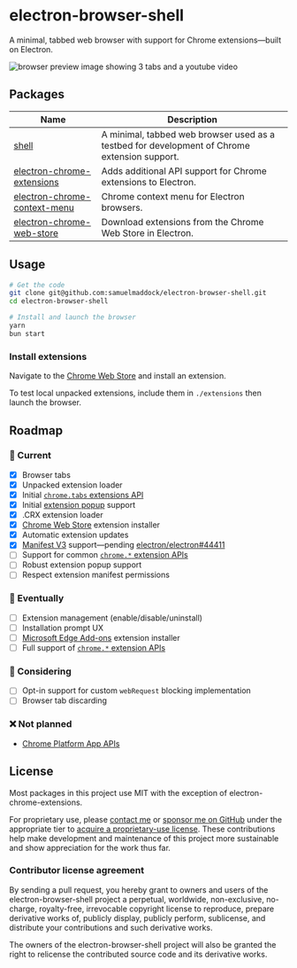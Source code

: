 # electron-browser-shell

A minimal, tabbed web browser with support for Chrome extensions—built on Electron.

![browser preview image showing 3 tabs and a youtube video](./screenshot.png)

## Packages

| Name                                                                    | Description                                                                                  |
| ----------------------------------------------------------------------- | -------------------------------------------------------------------------------------------- |
| [shell](./packages/shell)                                               | A minimal, tabbed web browser used as a testbed for development of Chrome extension support. |
| [electron-chrome-extensions](./packages/electron-chrome-extensions)     | Adds additional API support for Chrome extensions to Electron.                               |
| [electron-chrome-context-menu](./packages/electron-chrome-context-menu) | Chrome context menu for Electron browsers.                                                   |
| [electron-chrome-web-store](./packages/electron-chrome-web-store)       | Download extensions from the Chrome Web Store in Electron.                                   |

## Usage

```bash
# Get the code
git clone git@github.com:samuelmaddock/electron-browser-shell.git
cd electron-browser-shell

# Install and launch the browser
yarn
bun start
```

### Install extensions

Navigate to the [Chrome Web Store](https://chromewebstore.google.com/) and install an extension.

To test local unpacked extensions, include them in `./extensions` then launch the browser.

## Roadmap

### 🚀 Current

- [x] Browser tabs
- [x] Unpacked extension loader
- [x] Initial [`chrome.tabs` extensions API](https://developer.chrome.com/extensions/tabs)
- [x] Initial [extension popup](https://developer.chrome.com/extensions/browserAction) support
- [x] .CRX extension loader
- [x] [Chrome Web Store](https://chromewebstore.google.com) extension installer
- [x] Automatic extension updates
- [x] [Manifest V3](https://developer.chrome.com/docs/extensions/mv3/intro/) support—pending [electron/electron#44411](https://github.com/electron/electron/pull/44411)
- [ ] Support for common [`chrome.*` extension APIs](https://developer.chrome.com/docs/extensions/reference/api)
- [ ] Robust extension popup support
- [ ] Respect extension manifest permissions

### 🤞 Eventually

- [ ] Extension management (enable/disable/uninstall)
- [ ] Installation prompt UX
- [ ] [Microsoft Edge Add-ons](https://microsoftedge.microsoft.com/addons/Microsoft-Edge-Extensions-Home) extension installer
- [ ] Full support of [`chrome.*` extension APIs](https://developer.chrome.com/docs/extensions/reference/api)

### 🤔 Considering

- [ ] Opt-in support for custom `webRequest` blocking implementation
- [ ] Browser tab discarding

### ❌ Not planned

- [Chrome Platform App APIs](https://developer.chrome.com/docs/extensions/reference/#platform_apps_apis)

## License

Most packages in this project use MIT with the exception of electron-chrome-extensions.

For proprietary use, please [contact me](mailto:sam@samuelmaddock.com?subject=electron-browser-shell%20license) or [sponsor me on GitHub](https://github.com/sponsors/samuelmaddock/) under the appropriate tier to [acquire a proprietary-use license](https://github.com/samuelmaddock/electron-browser-shell/blob/master/LICENSE-PATRON.md). These contributions help make development and maintenance of this project more sustainable and show appreciation for the work thus far.

### Contributor license agreement

By sending a pull request, you hereby grant to owners and users of the
electron-browser-shell project a perpetual, worldwide, non-exclusive,
no-charge, royalty-free, irrevocable copyright license to reproduce, prepare
derivative works of, publicly display, publicly perform, sublicense, and
distribute your contributions and such derivative works.

The owners of the electron-browser-shell project will also be granted the right to relicense the
contributed source code and its derivative works.
